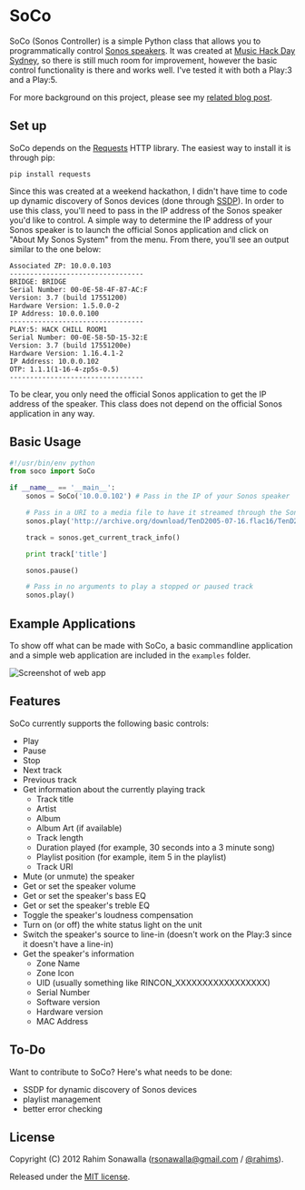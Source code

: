 # SoCo
SoCo (Sonos Controller) is a simple Python class that allows you to programmatically control [Sonos speakers](http://www.sonos.com/system/). It was created at [Music Hack Day Sydney](http://sydney.musichackday.org/2012/), so there is still much room for improvement, however the basic control functionality is there and works well. I've tested it with both a Play:3 and a Play:5.

For more background on this project, please see my [related blog post](http://www.hirahim.com/blog/2012/04/29/dissecting-the-sonos-controller/).

## Set up
SoCo depends on the [Requests](http://docs.python-requests.org/) HTTP library. The easiest way to install it is through pip:

`pip install requests`

Since this was created at a weekend hackathon, I didn't have time to code up dynamic discovery of Sonos devices (done through [SSDP](http://en.wikipedia.org/wiki/Simple_Service_Discovery_Protocol)). In order to use this class, you'll need to pass in the IP address of the Sonos speaker you'd like to control. A simple way to determine the IP address of your Sonos speaker is to launch the official Sonos application and click on "About My Sonos System" from the menu. From there, you'll see an output similar to the one below:

```
Associated ZP: 10.0.0.103
---------------------------------
BRIDGE: BRIDGE
Serial Number: 00-0E-58-4F-87-AC:F
Version: 3.7 (build 17551200)
Hardware Version: 1.5.0.0-2
IP Address: 10.0.0.100
---------------------------------
PLAY:5: HACK CHILL ROOM1
Serial Number: 00-0E-58-5D-15-32:E
Version: 3.7 (build 17551200e)
Hardware Version: 1.16.4.1-2
IP Address: 10.0.0.102
OTP: 1.1.1(1-16-4-zp5s-0.5)
---------------------------------
```

To be clear, you only need the official Sonos application to get the IP address of the speaker. This class does not depend on the official Sonos application in any way.

## Basic Usage
```python
#!/usr/bin/env python
from soco import SoCo

if __name__ == '__main__':
    sonos = SoCo('10.0.0.102') # Pass in the IP of your Sonos speaker

    # Pass in a URI to a media file to have it streamed through the Sonos speaker
    sonos.play('http://archive.org/download/TenD2005-07-16.flac16/TenD2005-07-16t10Wonderboy_64kb.mp3')

    track = sonos.get_current_track_info()

    print track['title']

    sonos.pause()

    # Pass in no arguments to play a stopped or paused track
    sonos.play()
```

## Example Applications
To show off what can be made with SoCo, a basic commandline application and a simple web application are included in the `examples` folder.

![Screenshot of web app](https://github.com/rahims/SoCo/raw/master/examples/webapp/screenshot.png)

## Features
SoCo currently supports the following basic controls:

* Play
* Pause
* Stop
* Next track
* Previous track
* Get information about the currently playing track
    * Track title
    * Artist
    * Album
    * Album Art (if available)
    * Track length
    * Duration played (for example, 30 seconds into a 3 minute song)
    * Playlist position (for example, item 5 in the playlist)
    * Track URI
* Mute (or unmute) the speaker
* Get or set the speaker volume
* Get or set the speaker's bass EQ
* Get or set the speaker's treble EQ
* Toggle the speaker's loudness compensation
* Turn on (or off) the white status light on the unit
* Switch the speaker's source to line-in (doesn't work on the Play:3 since it doesn't have a line-in)
* Get the speaker's information
    * Zone Name
    * Zone Icon
    * UID (usually something like RINCON_XXXXXXXXXXXXXXXXX)
    * Serial Number
    * Software version
    * Hardware version
    * MAC Address

## To-Do
Want to contribute to SoCo? Here's what needs to be done:

* SSDP for dynamic discovery of Sonos devices
* playlist management
* better error checking

## License
Copyright (C) 2012 Rahim Sonawalla ([rsonawalla@gmail.com](mailto:rsonawalla@gmail.com) / [@rahims](http://twitter.com/rahims)).

Released under the [MIT license](http://www.opensource.org/licenses/mit-license.php).
